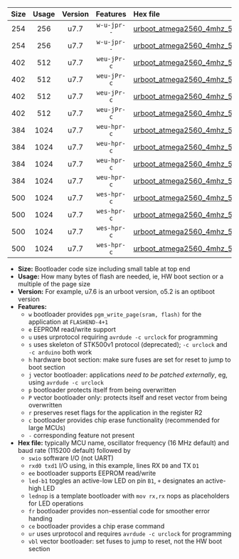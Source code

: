|Size|Usage|Version|Features|Hex file|
|:-:|:-:|:-:|:-:|:--|
|254|256|u7.7|`w-u-jpr--`|[urboot_atmega2560_4mhz_57600bps_swio_rxd2_txd3_ur_vbl.hex](https://raw.githubusercontent.com/stefanrueger/urboot.hex/main/mcus/atmega2560/fcpu_4mhz/57600_bps/urboot_atmega2560_4mhz_57600bps_swio_rxd2_txd3_ur_vbl.hex)|
|254|256|u7.7|`w-u-jpr--`|[urboot_atmega2560_4mhz_57600bps_swio_rxe0_txe1_ur_vbl.hex](https://raw.githubusercontent.com/stefanrueger/urboot.hex/main/mcus/atmega2560/fcpu_4mhz/57600_bps/urboot_atmega2560_4mhz_57600bps_swio_rxe0_txe1_ur_vbl.hex)|
|402|512|u7.7|`weu-jPr-c`|[urboot_atmega2560_4mhz_57600bps_swio_rxd2_txd3_ee_led+b7_fr_ce_ur_vbl.hex](https://raw.githubusercontent.com/stefanrueger/urboot.hex/main/mcus/atmega2560/fcpu_4mhz/57600_bps/urboot_atmega2560_4mhz_57600bps_swio_rxd2_txd3_ee_led+b7_fr_ce_ur_vbl.hex)|
|402|512|u7.7|`weu-jPr-c`|[urboot_atmega2560_4mhz_57600bps_swio_rxd2_txd3_ee_lednop_fr_ce_ur_vbl.hex](https://raw.githubusercontent.com/stefanrueger/urboot.hex/main/mcus/atmega2560/fcpu_4mhz/57600_bps/urboot_atmega2560_4mhz_57600bps_swio_rxd2_txd3_ee_lednop_fr_ce_ur_vbl.hex)|
|402|512|u7.7|`weu-jPr-c`|[urboot_atmega2560_4mhz_57600bps_swio_rxe0_txe1_ee_led+b7_fr_ce_ur_vbl.hex](https://raw.githubusercontent.com/stefanrueger/urboot.hex/main/mcus/atmega2560/fcpu_4mhz/57600_bps/urboot_atmega2560_4mhz_57600bps_swio_rxe0_txe1_ee_led+b7_fr_ce_ur_vbl.hex)|
|402|512|u7.7|`weu-jPr-c`|[urboot_atmega2560_4mhz_57600bps_swio_rxe0_txe1_ee_lednop_fr_ce_ur_vbl.hex](https://raw.githubusercontent.com/stefanrueger/urboot.hex/main/mcus/atmega2560/fcpu_4mhz/57600_bps/urboot_atmega2560_4mhz_57600bps_swio_rxe0_txe1_ee_lednop_fr_ce_ur_vbl.hex)|
|384|1024|u7.7|`weu-hpr-c`|[urboot_atmega2560_4mhz_57600bps_swio_rxd2_txd3_ee_led+b7_fr_ce_ur.hex](https://raw.githubusercontent.com/stefanrueger/urboot.hex/main/mcus/atmega2560/fcpu_4mhz/57600_bps/urboot_atmega2560_4mhz_57600bps_swio_rxd2_txd3_ee_led+b7_fr_ce_ur.hex)|
|384|1024|u7.7|`weu-hpr-c`|[urboot_atmega2560_4mhz_57600bps_swio_rxd2_txd3_ee_lednop_fr_ce_ur.hex](https://raw.githubusercontent.com/stefanrueger/urboot.hex/main/mcus/atmega2560/fcpu_4mhz/57600_bps/urboot_atmega2560_4mhz_57600bps_swio_rxd2_txd3_ee_lednop_fr_ce_ur.hex)|
|384|1024|u7.7|`weu-hpr-c`|[urboot_atmega2560_4mhz_57600bps_swio_rxe0_txe1_ee_led+b7_fr_ce_ur.hex](https://raw.githubusercontent.com/stefanrueger/urboot.hex/main/mcus/atmega2560/fcpu_4mhz/57600_bps/urboot_atmega2560_4mhz_57600bps_swio_rxe0_txe1_ee_led+b7_fr_ce_ur.hex)|
|384|1024|u7.7|`weu-hpr-c`|[urboot_atmega2560_4mhz_57600bps_swio_rxe0_txe1_ee_lednop_fr_ce_ur.hex](https://raw.githubusercontent.com/stefanrueger/urboot.hex/main/mcus/atmega2560/fcpu_4mhz/57600_bps/urboot_atmega2560_4mhz_57600bps_swio_rxe0_txe1_ee_lednop_fr_ce_ur.hex)|
|500|1024|u7.7|`wes-hpr-c`|[urboot_atmega2560_4mhz_57600bps_swio_rxd2_txd3_ee_led+b7_fr_ce.hex](https://raw.githubusercontent.com/stefanrueger/urboot.hex/main/mcus/atmega2560/fcpu_4mhz/57600_bps/urboot_atmega2560_4mhz_57600bps_swio_rxd2_txd3_ee_led+b7_fr_ce.hex)|
|500|1024|u7.7|`wes-hpr-c`|[urboot_atmega2560_4mhz_57600bps_swio_rxd2_txd3_ee_lednop_fr_ce.hex](https://raw.githubusercontent.com/stefanrueger/urboot.hex/main/mcus/atmega2560/fcpu_4mhz/57600_bps/urboot_atmega2560_4mhz_57600bps_swio_rxd2_txd3_ee_lednop_fr_ce.hex)|
|500|1024|u7.7|`wes-hpr-c`|[urboot_atmega2560_4mhz_57600bps_swio_rxe0_txe1_ee_led+b7_fr_ce.hex](https://raw.githubusercontent.com/stefanrueger/urboot.hex/main/mcus/atmega2560/fcpu_4mhz/57600_bps/urboot_atmega2560_4mhz_57600bps_swio_rxe0_txe1_ee_led+b7_fr_ce.hex)|
|500|1024|u7.7|`wes-hpr-c`|[urboot_atmega2560_4mhz_57600bps_swio_rxe0_txe1_ee_lednop_fr_ce.hex](https://raw.githubusercontent.com/stefanrueger/urboot.hex/main/mcus/atmega2560/fcpu_4mhz/57600_bps/urboot_atmega2560_4mhz_57600bps_swio_rxe0_txe1_ee_lednop_fr_ce.hex)|

- **Size:** Bootloader code size including small table at top end
- **Usage:** How many bytes of flash are needed, ie, HW boot section or a multiple of the page size
- **Version:** For example, u7.6 is an urboot version, o5.2 is an optiboot version
- **Features:**
  + `w` bootloader provides `pgm_write_page(sram, flash)` for the application at `FLASHEND-4+1`
  + `e` EEPROM read/write support
  + `u` uses urprotocol requiring `avrdude -c urclock` for programming
  + `s` uses skeleton of STK500v1 protocol (deprecated); `-c urclock` and `-c arduino` both work
  + `h` hardware boot section: make sure fuses are set for reset to jump to boot section
  + `j` vector bootloader: applications *need to be patched externally*, eg, using `avrdude -c urclock`
  + `p` bootloader protects itself from being overwritten
  + `P` vector bootloader only: protects itself and reset vector from being overwritten
  + `r` preserves reset flags for the application in the register R2
  + `c` bootloader provides chip erase functionality (recommended for large MCUs)
  + `-` corresponding feature not present
- **Hex file:** typically MCU name, oscillator frequency (16 MHz default) and baud rate (115200 default) followed by
  + `swio` software I/O (not UART)
  + `rxd0 txd1` I/O using, in this example, lines RX `D0` and TX `D1`
  + `ee` bootloader supports EEPROM read/write
  + `led-b1` toggles an active-low LED on pin `B1`, `+` designates an active-high LED
  + `lednop` is a template bootloader with `mov rx,rx` nops as placeholders for LED operations
  + `fr` bootloader provides non-essential code for smoother error handing
  + `ce` bootloader provides a chip erase command
  + `ur` uses urprotocol and requires `avrdude -c urclock` for programming
  + `vbl` vector bootloader: set fuses to jump to reset, not the HW boot section
